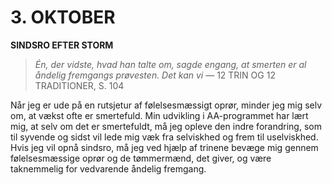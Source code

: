 # 3. OKTOBER

**SINDSRO EFTER STORM**

> *Én, der vidste, hvad han talte om, sagde engang, at smerten er al åndelig fremgangs prøvesten. Det kan vi*
> — 12 TRIN OG 12 TRADITIONER, S. 104

Når jeg er ude på en rutsjetur af følelsesmæssigt oprør, minder jeg mig selv om, at vækst ofte er smertefuld. Min udvikling i AA-programmet har lært mig, at selv om det er smertefuldt, må jeg opleve den indre forandring, som til syvende og sidst vil lede mig væk fra selviskhed og frem til uselviskhed. Hvis jeg vil opnå sindsro, må jeg ved hjælp af trinene bevæge mig gennem følelsesmæssige oprør og de tømmermænd, det giver, og være taknemmelig for vedvarende åndelig fremgang.
